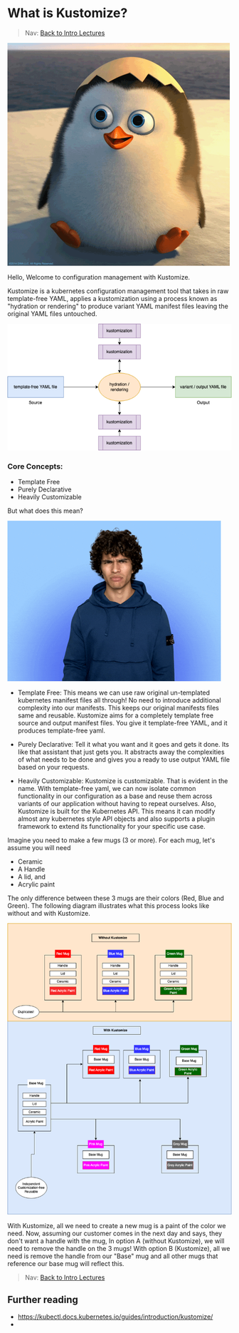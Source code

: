 # What is Kustomize?

> Nav: [Back to Intro Lectures](../README.md)

![Hello](images/hello.gif)

Hello, Welcome to configuration management with Kustomize. 

Kustomize is a kubernetes configuration management tool that takes in raw template-free YAML, applies a kustomization using a process known as "hydration or rendering"
to produce variant YAML manifest files leaving the original YAML files untouched.

![What is Kustomize](images/what-is-kustomize-1.png)

### Core Concepts:
- Template Free
- Purely Declarative
- Heavily Customizable 

But what does this mean? 

![Confused](images/what-is-kustomize-2.gif)

- Template Free: This means we can use raw original un-templated kubernetes manifest files all through! 
  No need to introduce additional complexity into our manifests. This keeps our original manifests files same and reusable.
  Kustomize aims for a completely template free source and output manifest files. You give it template-free YAML, and it produces template-free yaml.

- Purely Declarative: Tell it what you want and it goes and gets it done. Its like that assistant that just gets you. 
  It abstracts away the complexities of what needs to be done and gives you a ready to use output YAML file based on your requests.

- Heavily Customizable: Kustomize is customizable. That is evident in the name. With template-free yaml, we can now isolate common functionality in our configuration as a base and 
  reuse them across variants of our application without having to repeat ourselves.
  Also, Kustomize is built for the Kubernetes API. This means it can modify almost any kubernetes style API objects and also supports a plugin framework to extend its functionality for your specific use case.

Imagine you need to make a few mugs (3 or more). For each mug, let's assume you will need
- Ceramic
- A Handle
- A lid, and
- Acrylic paint 

The only difference between these 3 mugs are their colors (Red, Blue and Green). The following diagram illustrates what this process looks like without and with Kustomize.

![Creating Mugs with Kustomize](images/what-is-kustomize-3.png)

With Kustomize, all we need to create a new mug is a paint of the color we need.
Now, assuming our customer comes in the next day and says, they don't want a handle with the mug, In option A (without Kustomize), we will need to remove the handle on the 3 mugs!
With option B (Kustomize), all we need is remove the handle from our "Base" mug and all other mugs that reference our base mug will reflect this.

> Nav: [Back to Intro Lectures](../README.md)

## Further reading

- https://kubectl.docs.kubernetes.io/guides/introduction/kustomize/
- 
